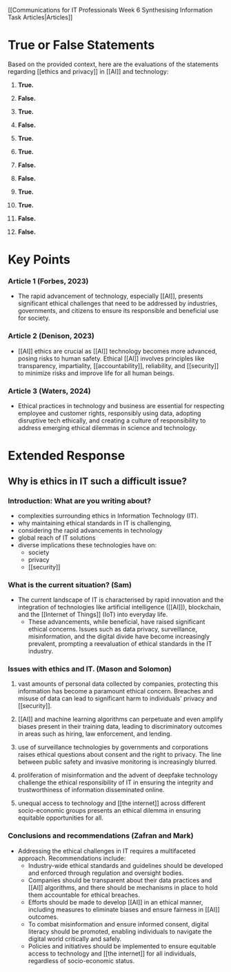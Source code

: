 [[Communications for IT Professionals Week 6 Synthesising Information Task Articles|Articles]]
# True or False Statements
Based on the provided context, here are the evaluations of the statements regarding [[ethics and privacy]] in [[AI]] and technology:

1. **True.** 

2. **False.**

3. **True.** 

4. **False.**

5. **True.**

6. **True.** 

7. **False.** 

8. **False.**

9. **True.** 

10. **True.** 

11. **False.** 

12. **False.** 
# Key Points
### **Article 1 (Forbes, 2023)**

- The rapid advancement of technology, especially [[AI]], presents significant ethical challenges that need to be addressed by industries, governments, and citizens to ensure its responsible and beneficial use for society.

### **Article 2 (Denison, 2023)**

- [[AI]] ethics are crucial as [[AI]] technology becomes more advanced, posing risks to human safety. Ethical [[AI]] involves principles like transparency, impartiality, [[accountability]], reliability, and [[security]] to minimize risks and improve life for all human beings.

### **Article 3 (Waters, 2024)**

- Ethical practices in technology and business are essential for respecting employee and customer rights, responsibly using data, adopting disruptive tech ethically, and creating a culture of responsibility to address emerging ethical dilemmas in science and technology.
# Extended Response
## Why is ethics in IT such a difficult issue?
### Introduction: What are you writing about?

- complexities surrounding ethics in Information Technology (IT). 
- why maintaining ethical standards in IT is challenging, 
- considering the rapid advancements in technology
- global reach of IT solutions
- diverse implications these technologies have on:
	- society
	- privacy
	- [[security]]

### What is the current situation? (Sam)

- The current landscape of IT is characterised by rapid innovation and the integration of technologies like artificial intelligence ([[AI]]), blockchain, and the [[Internet of Things]] (IoT) into everyday life. 
	- These advancements, while beneficial, have raised significant ethical concerns. Issues such as data privacy, surveillance, misinformation, and the digital divide have become increasingly prevalent, prompting a reevaluation of ethical standards in the IT industry.

### Issues with ethics and IT. (Mason and Solomon)

1. vast amounts of personal data collected by companies, protecting this information has become a paramount ethical concern. Breaches and misuse of data can lead to significant harm to individuals' privacy and [[security]].
   
2. [[AI]] and machine learning algorithms can perpetuate and even amplify biases present in their training data, leading to discriminatory outcomes in areas such as hiring, law enforcement, and lending.

3. use of surveillance technologies by governments and corporations raises ethical questions about consent and the right to privacy. The line between public safety and invasive monitoring is increasingly blurred.

4. proliferation of misinformation and the advent of deepfake technology challenge the ethical responsibility of IT in ensuring the integrity and trustworthiness of information disseminated online.

5. unequal access to technology and [[the internet]] across different socio-economic groups presents an ethical dilemma in ensuring equitable opportunities for all.

### Conclusions and recommendations (Zafran and Mark)

- Addressing the ethical challenges in IT requires a multifaceted approach. Recommendations include:
	- Industry-wide ethical standards and guidelines should be developed and enforced through regulation and oversight bodies.
	- Companies should be transparent about their data practices and [[AI]] algorithms, and there should be mechanisms in place to hold them accountable for ethical breaches.
	- Efforts should be made to develop [[AI]] in an ethical manner, including measures to eliminate biases and ensure fairness in [[AI]] outcomes.
	- To combat misinformation and ensure informed consent, digital literacy should be promoted, enabling individuals to navigate the digital world critically and safely.
	- Policies and initiatives should be implemented to ensure equitable access to technology and [[the internet]] for all individuals, regardless of socio-economic status.